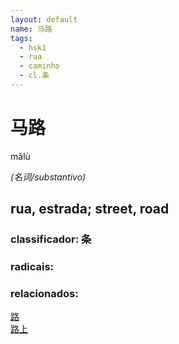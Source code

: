 ```yaml
--- 
layout: default
name: 马路 
tags: 
  - hsk1
  - rua
  - caminho
  - cl.条
--- 
```

# 马路 
mǎlù  
 
*(名词/substantivo)*  
## rua, estrada; street, road 
### classificador: 条 
### radicais: 
### relacionados: 
[路](/zhengshidu/hsk1/路)  
[路上](/zhengshidu/hsk1/路上)  
